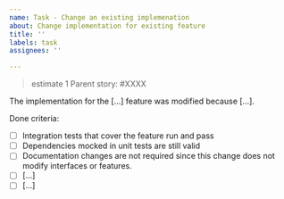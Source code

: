 ```yaml
---
name: Task - Change an existing implemenation
about: Change implementation for existing feature
title: ''
labels: task
assignees: ''

---
```

> estimate 1
Parent story: #XXXX

The implementation for the [...] feature was modified because [...].

Done criteria:

- [ ] Integration tests that cover the feature run and pass
- [ ] Dependencies mocked in unit tests are still valid
- [ ] Documentation changes are not required since this change does
      not modify interfaces or features.
- [ ] [...]
- [ ] [...]
